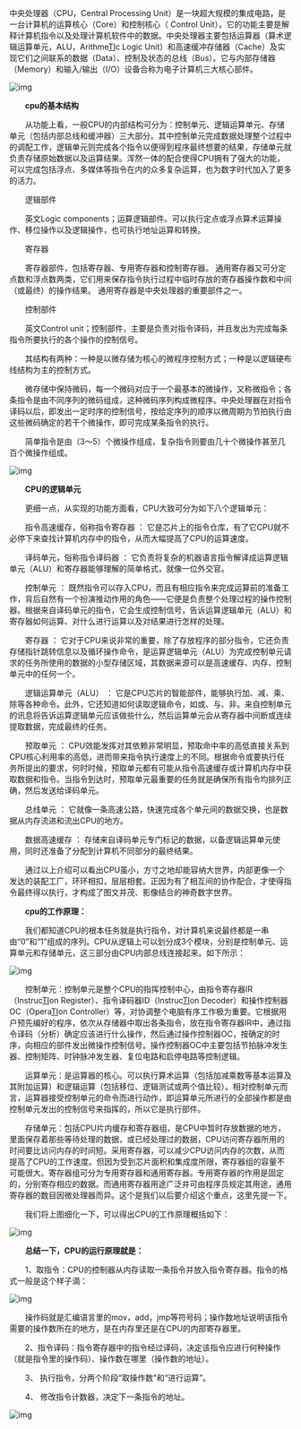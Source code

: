 中央处理器（CPU，Central Processing Unit）是一块超大规模的集成电路，是一台计算机的运算核心（Core）和控制核心（ Control Unit）。它的功能主要是解释计算机指令以及处理计算机软件中的数据。中央处理器主要包括运算器（算术逻辑运算单元，ALU，Arithme[TI](https://link.zhihu.com/?target=http%3A//bbs.elecfans.com/zhuti_715_1.html)c Logic Unit）和高速缓冲存储器（Cache）及实现它们之间联系的数据（Data）、控制及状态的总线（Bus）。它与内部存储器（Memory）和输入/输出（I/O）设备合称为电子计算机三大核心部件。

![img](https://pic2.zhimg.com/80/v2-7f82d9f34a271d9297fd93a0a1269855_1440w.webp)

　　**cpu的基本结构**

　　从功能上看，一般CPU的内部结构可分为：控制单元、逻辑运算单元、存储单元（包括内部总线和缓冲器）三大部分。其中控制单元完成数据处理整个过程中的调配工作，逻辑单元则完成各个指令以便得到程序最终想要的结果，存储单元就负责存储原始数据以及运算结果。浑然一体的配合使得CPU拥有了强大的功能，可以完成包括浮点、多媒体等指令在内的众多复杂运算，也为数字时代加入了更多的活力。

　　逻辑部件

　　英文Logic components；运算逻辑部件。可以执行定点或浮点算术运算操作、移位操作以及逻辑操作，也可执行地址运算和转换。

　　寄存器

　　寄存器部件，包括寄存器、专用寄存器和控制寄存器。 通用寄存器又可分定点数和浮点数两类，它们用来保存指令执行过程中临时存放的寄存器操作数和中间（或最终）的操作结果。 通用寄存器是中央处理器的重要部件之一。

　　控制部件

　　英文Control unit；控制部件，主要是负责对指令译码，并且发出为完成每条指令所要执行的各个操作的控制信号。

　　其结构有两种：一种是以微存储为核心的微程序控制方式；一种是以逻辑硬布线结构为主的控制方式。

　　微存储中保持微码，每一个微码对应于一个最基本的微操作，又称微指令；各条指令是由不同序列的微码组成，这种微码序列构成微程序。中央处理器在对指令译码以后，即发出一定时序的控制信号，按给定序列的顺序以微周期为节拍执行由这些微码确定的若干个微操作，即可完成某条指令的执行。

　　简单指令是由（3～5）个微操作组成，复杂指令则要由几十个微操作甚至几百个微操作组成。

![img](https://pic1.zhimg.com/80/v2-4bdcc40e62da1e888063864e0a682868_1440w.webp)

　　**CPU的逻辑单元**

　　更细一点，从实现的功能方面看，CPU大致可分为如下八个逻辑单元：

　　指令高速缓存，俗称指令寄存器 ： 它是芯片上的指令仓库，有了它CPU就不必停下来查找计算机内存中的指令，从而大幅提高了CPU的运算速度。

　　译码单元，俗称指令译码器 ： 它负责将复杂的机器语言指令解译成运算逻辑单元（ALU）和寄存器能够理解的简单格式，就像一位外交官。

　　控制单元 ： 既然指令可以存入CPU，而且有相应指令来完成运算前的准备工作，背后自然有一个扮演推动作用的角色——它便是负责整个处理过程的操作控制器。根据来自译码单元的指令，它会生成控制信号，告诉运算逻辑单元（ALU）和寄存器如何运算、对什么进行运算以及对结果进行怎样的处理。

　　寄存器 ： 它对于CPU来说非常的重要，除了存放程序的部分指令，它还负责存储指针跳转信息以及循环操作命令，是运算逻辑单元（ALU）为完成控制单元请求的任务所使用的数据的小型存储区域，其数据来源可以是高速缓存、内存、控制单元中的任何一个。

　　逻辑运算单元（ALU） ： 它是CPU芯片的智能部件，能够执行加、减、乘、除等各种命令。此外，它还知道如何读取逻辑命令，如或、与、非。来自控制单元的讯息将告诉运算逻辑单元应该做些什么，然后运算单元会从寄存器中间断或连续提取数据，完成最终的任务。

　　预取单元 ： CPU效能发挥对其依赖非常明显，预取命中率的高低直接关系到CPU核心利用率的高低，进而带来指令执行速度上的不同。根据命令或要执行任务所提出的要求，何时时候，预取单元都有可能从指令高速缓存或计算机内存中获取数据和指令。当指令到达时，预取单元最重要的任务就是确保所有指令均排列正确，然后发送给译码单元。

　　总线单元 ： 它就像一条高速公路，快速完成各个单元间的数据交换，也是数据从内存流进和流出CPU的地方。

　　数据高速缓存 ： 存储来自译码单元专门标记的数据，以备逻辑运算单元使用，同时还准备了分配到计算机不同部分的最终结果。

　　通过以上介绍可以看出CPU虽小，方寸之地却能容纳大世界，内部更像一个发达的装配工厂，环环相扣，层层相套。正因为有了相互间的协作配合，才使得指令最终得以执行，才构成了图文并茂、影像结合的神奇数字世界。

　　**cpu的工作原理：**

　　我们都知道CPU的根本任务就是执行指令，对计算机来说最终都是一串由“0”和“1”组成的序列。CPU从逻辑上可以划分成3个模块，分别是控制单元、运算单元和存储单元，这三部分由CPU内部总线连接起来。如下所示：

![img](https://pic2.zhimg.com/80/v2-f39b6577544ab624bce87318a415c1dd_1440w.webp)

　　控制单元：控制单元是整个CPU的指挥控制中心，由指令寄存器IR（Instruc[TI](https://link.zhihu.com/?target=http%3A//bbs.elecfans.com/zhuti_715_1.html)on Register）、指令译码器ID（Instruc[TI](https://link.zhihu.com/?target=http%3A//bbs.elecfans.com/zhuti_715_1.html)on Decoder）和操作控制器OC（Opera[TI](https://link.zhihu.com/?target=http%3A//bbs.elecfans.com/zhuti_715_1.html)on Controller）等，对协调整个电脑有序工作极为重要。它根据用户预先编好的程序，依次从存储器中取出各条指令，放在指令寄存器IR中，通过指令译码（分析）确定应该进行什么操作，然后通过操作控制器OC，按确定的时序，向相应的部件发出微操作控制信号。操作控制器OC中主要包括节拍脉冲发生器、控制矩阵、时钟脉冲发生器、复位电路和启停电路等控制逻辑。

　　运算单元：是运算器的核心。可以执行算术运算（包括加减乘数等基本运算及其附加运算）和逻辑运算（包括移位、逻辑测试或两个值比较）。相对控制单元而言，运算器接受控制单元的命令而进行动作，即运算单元所进行的全部操作都是由控制单元发出的控制信号来指挥的，所以它是执行部件。

　　存储单元：包括CPU片内缓存和寄存器组，是CPU中暂时存放数据的地方，里面保存着那些等待处理的数据，或已经处理过的数据，CPU访问寄存器所用的时间要比访问内存的时间短。采用寄存器，可以减少CPU访问内存的次数，从而提高了CPU的工作速度。但因为受到芯片面积和集成度所限，寄存器组的容量不可能很大。寄存器组可分为专用寄存器和通用寄存器。专用寄存器的作用是固定的，分别寄存相应的数据。而通用寄存器用途广泛并可由程序员规定其用途，通用寄存器的数目因微处理器而异。这个是我们以后要介绍这个重点，这里先提一下。

　　我们将上图细化一下，可以得出CPU的工作原理概括如下：

![img](https://pic4.zhimg.com/80/v2-9018bdf53cce926c4d75169edba1f143_1440w.webp)

　　**总结一下，CPU的运行原理就是：**

　　1、取指令：CPU的控制器从内存读取一条指令并放入指令寄存器。指令的格式一般是这个样子滴：

![img](https://pic2.zhimg.com/80/v2-c9295e726217d32f6344f18d8fe0a5ad_1440w.webp)

　　操作码就是汇编语言里的mov，add，jmp等符号码；操作数地址说明该指令需要的操作数所在的地方，是在内存里还是在CPU的内部寄存器里。

　　2、指令译码：指令寄存器中的指令经过译码，决定该指令应进行何种操作（就是指令里的操作码）、操作数在哪里（操作数的地址）。

　　3、 执行指令，分两个阶段“取操作数”和“进行运算”。

　　4、 修改指令计数器，决定下一条指令的地址。

![img](https://pic3.zhimg.com/80/v2-43db3af0980b64c1e79d7e1fd8f0a99a_1440w.webp)